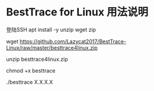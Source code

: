 # BestTrace for Linux 用法说明
登陆SSH
apt install -y unzip wget zip

wget https://github.com/Lazycat2017/BestTrace-Linux/raw/master/besttrace4linux.zip

unzip besttrace4linux.zip

chmod +x besttrace

./besttrace X.X.X.X
